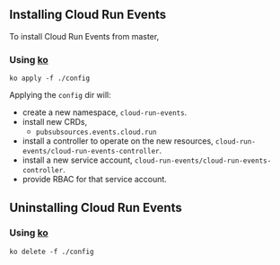 ## Installing Cloud Run Events

To install Cloud Run Events from master,

### Using [ko](http://github.com/google/ko)

```shell
ko apply -f ./config
```

Applying the `config` dir will:

- create a new namespace, `cloud-run-events`.
- install new CRDs,
  - `pubsubsources.events.cloud.run`
- install a controller to operate on the new resources,
  `cloud-run-events/cloud-run-events-controller`.
- install a new service account, `cloud-run-events/cloud-run-events-controller`.
- provide RBAC for that service account.

## Uninstalling Cloud Run Events

### Using [ko](http://github.com/google/ko)

```shell
ko delete -f ./config
```
